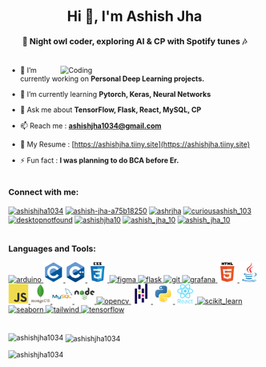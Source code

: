 

<h1 align="center">Hi 👋, I'm Ashish Jha</h1>
<h3 align="center">🌌 Night owl coder, exploring AI & CP with Spotify tunes 🎶</h3>
<h1></h1>


<p></p>
<img align="right" alt="Coding" width="400" src="https://d3dgthzonidx0u.cloudfront.net/f9fogi%2Fpreview%2F59647983%2Fmain_large.gif?response-content-disposition=inline%3Bfilename%3D%22main_large.gif%22%3B&response-content-type=image%2Fgif&Expires=1721985272&Signature=fFVIHBY~aWvjFNajjsm3FM7MzeDiTIJoNpbS3Arh~DqKODOeZUgK9eWyBS70AByVX9e83fGAmhljw1baylfO5WY-ADy6GfFUrJZloJDgiINpR9xbJ0O8HfKGGchOJSLDXQqX94OPzJskJeK7-QvYnZSLzxiqTf6vhVIYFPX02tHKqTCGJzsoPCF4l6UOmvHwVdpL10LT3UgUWpFpJn498SifdhKRw9GP0xL63UFfrs4qu69TWRK1qNWoPAHT7-2FwkQUvy5xNrTCEe8Nk8YjCqnw61CKS5sqpBKVR2nu~OAE097Ha6XphJ4ybtmW7rGwpDLiEdOvusxHr2GwEWr7dA__&Key-Pair-Id=APKAJT5WQLLEOADKLHBQ">

- 🔭 I’m currently working on **Personal Deep Learning projects.**

- 🌱 I’m currently learning **Pytorch, Keras, Neural Networks**

- 💬 Ask me about **TensorFlow, Flask, React, MySQL, CP**

- 📫 Reach me : **ashishjha1034@gmail.com**

- 📄 My Resume : [https://ashishjha.tiiny.site](https://ashishjha.tiiny.site)

- ⚡ Fun fact : **I was planning to do BCA before Er.**

<h1></h1>

<h3 align="left">Connect with me:</h3>
<p align="left">
<a href="https://twitter.com/ashishjha1034" target="blank"><img align="center" src="https://raw.githubusercontent.com/rahuldkjain/github-profile-readme-generator/master/src/images/icons/Social/twitter.svg" alt="ashishjha1034" height="30" width="40" /></a>
<a href="https://linkedin.com/in/ashish-jha-a75b18250" target="blank"><img align="center" src="https://raw.githubusercontent.com/rahuldkjain/github-profile-readme-generator/master/src/images/icons/Social/linked-in-alt.svg" alt="ashish-jha-a75b18250" height="30" width="40" /></a>
<a href="https://kaggle.com/ashrjha" target="blank"><img align="center" src="https://raw.githubusercontent.com/rahuldkjain/github-profile-readme-generator/master/src/images/icons/Social/kaggle.svg" alt="ashrjha" height="30" width="40" /></a>
<a href="https://instagram.com/curiousashish_103" target="blank"><img align="center" src="https://raw.githubusercontent.com/rahuldkjain/github-profile-readme-generator/master/src/images/icons/Social/instagram.svg" alt="curiousashish_103" height="30" width="40" /></a>
<a href="https://www.youtube.com/c/desktopnotfound" target="blank"><img align="center" src="https://raw.githubusercontent.com/rahuldkjain/github-profile-readme-generator/master/src/images/icons/Social/youtube.svg" alt="desktopnotfound" height="30" width="40" /></a>
<a href="https://www.codechef.com/users/ashishjha10" target="blank"><img align="center" src="https://cdn.jsdelivr.net/npm/simple-icons@3.1.0/icons/codechef.svg" alt="ashishjha10" height="30" width="40" /></a>
<a href="https://codeforces.com/profile/ashish_jha_10" target="blank"><img align="center" src="https://raw.githubusercontent.com/rahuldkjain/github-profile-readme-generator/master/src/images/icons/Social/codeforces.svg" alt="ashish_jha_10" height="30" width="40" /></a>
<a href="https://www.leetcode.com/ashish_jha_10" target="blank"><img align="center" src="https://raw.githubusercontent.com/rahuldkjain/github-profile-readme-generator/master/src/images/icons/Social/leet-code.svg" alt="ashish_jha_10" height="30" width="40" /></a>
</p>

<h1></h1>

<h3 align="left">Languages and Tools:</h3>
<p align="left"> <a href="https://www.arduino.cc/" target="_blank" rel="noreferrer"> <img src="https://cdn.worldvectorlogo.com/logos/arduino-1.svg" alt="arduino" width="40" height="40"/> </a> <a href="https://www.cprogramming.com/" target="_blank" rel="noreferrer"> <img src="https://raw.githubusercontent.com/devicons/devicon/master/icons/c/c-original.svg" alt="c" width="40" height="40"/> </a> <a href="https://www.w3schools.com/cpp/" target="_blank" rel="noreferrer"> <img src="https://raw.githubusercontent.com/devicons/devicon/master/icons/cplusplus/cplusplus-original.svg" alt="cplusplus" width="40" height="40"/> </a> <a href="https://www.w3schools.com/css/" target="_blank" rel="noreferrer"> <img src="https://raw.githubusercontent.com/devicons/devicon/master/icons/css3/css3-original-wordmark.svg" alt="css3" width="40" height="40"/> </a> <a href="https://www.figma.com/" target="_blank" rel="noreferrer"> <img src="https://www.vectorlogo.zone/logos/figma/figma-icon.svg" alt="figma" width="40" height="40"/> </a> <a href="https://flask.palletsprojects.com/" target="_blank" rel="noreferrer"> <img src="https://www.vectorlogo.zone/logos/pocoo_flask/pocoo_flask-icon.svg" alt="flask" width="40" height="40"/> </a> <a href="https://git-scm.com/" target="_blank" rel="noreferrer"> <img src="https://www.vectorlogo.zone/logos/git-scm/git-scm-icon.svg" alt="git" width="40" height="40"/> </a> <a href="https://grafana.com" target="_blank" rel="noreferrer"> <img src="https://www.vectorlogo.zone/logos/grafana/grafana-icon.svg" alt="grafana" width="40" height="40"/> </a> <a href="https://www.w3.org/html/" target="_blank" rel="noreferrer"> <img src="https://raw.githubusercontent.com/devicons/devicon/master/icons/html5/html5-original-wordmark.svg" alt="html5" width="40" height="40"/> </a> <a href="https://www.java.com" target="_blank" rel="noreferrer"> <img src="https://raw.githubusercontent.com/devicons/devicon/master/icons/java/java-original.svg" alt="java" width="40" height="40"/> </a> <a href="https://developer.mozilla.org/en-US/docs/Web/JavaScript" target="_blank" rel="noreferrer"> <img src="https://raw.githubusercontent.com/devicons/devicon/master/icons/javascript/javascript-original.svg" alt="javascript" width="40" height="40"/> </a> <a href="https://www.mongodb.com/" target="_blank" rel="noreferrer"> <img src="https://raw.githubusercontent.com/devicons/devicon/master/icons/mongodb/mongodb-original-wordmark.svg" alt="mongodb" width="40" height="40"/> </a> <a href="https://www.mysql.com/" target="_blank" rel="noreferrer"> <img src="https://raw.githubusercontent.com/devicons/devicon/master/icons/mysql/mysql-original-wordmark.svg" alt="mysql" width="40" height="40"/> </a> <a href="https://nodejs.org" target="_blank" rel="noreferrer"> <img src="https://raw.githubusercontent.com/devicons/devicon/master/icons/nodejs/nodejs-original-wordmark.svg" alt="nodejs" width="40" height="40"/> </a> <a href="https://opencv.org/" target="_blank" rel="noreferrer"> <img src="https://www.vectorlogo.zone/logos/opencv/opencv-icon.svg" alt="opencv" width="40" height="40"/> </a> <a href="https://pandas.pydata.org/" target="_blank" rel="noreferrer"> <img src="https://raw.githubusercontent.com/devicons/devicon/2ae2a900d2f041da66e950e4d48052658d850630/icons/pandas/pandas-original.svg" alt="pandas" width="40" height="40"/> </a> <a href="https://www.python.org" target="_blank" rel="noreferrer"> <img src="https://raw.githubusercontent.com/devicons/devicon/master/icons/python/python-original.svg" alt="python" width="40" height="40"/> </a> <a href="https://reactjs.org/" target="_blank" rel="noreferrer"> <img src="https://raw.githubusercontent.com/devicons/devicon/master/icons/react/react-original-wordmark.svg" alt="react" width="40" height="40"/> </a> <a href="https://scikit-learn.org/" target="_blank" rel="noreferrer"> <img src="https://upload.wikimedia.org/wikipedia/commons/0/05/Scikit_learn_logo_small.svg" alt="scikit_learn" width="40" height="40"/> </a> <a href="https://seaborn.pydata.org/" target="_blank" rel="noreferrer"> <img src="https://seaborn.pydata.org/_images/logo-mark-lightbg.svg" alt="seaborn" width="40" height="40"/> </a> <a href="https://tailwindcss.com/" target="_blank" rel="noreferrer"> <img src="https://www.vectorlogo.zone/logos/tailwindcss/tailwindcss-icon.svg" alt="tailwind" width="40" height="40"/> </a> <a href="https://www.tensorflow.org" target="_blank" rel="noreferrer"> <img src="https://www.vectorlogo.zone/logos/tensorflow/tensorflow-icon.svg" alt="tensorflow" width="40" height="40"/> </a> </p>

<h1></h1>

<p><img align="left" src="https://github-readme-stats.vercel.app/api/top-langs?username=ashishjha1034&show_icons=true&locale=en&layout=compact" alt="ashishjha1034" /></p>

<p>&nbsp;<img align="center" src="https://github-readme-stats.vercel.app/api?username=ashishjha1034&show_icons=true&locale=en" alt="ashishjha1034" /></p>

<p><img align="center" src="https://github-readme-streak-stats.herokuapp.com/?user=ashishjha1034&" alt="ashishjha1034" /></p>

